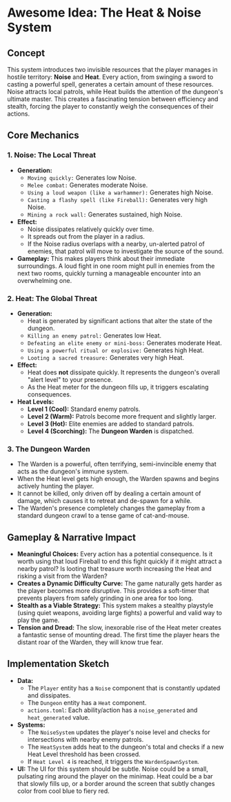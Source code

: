 # Awesome Idea: The Heat & Noise System

## Concept

This system introduces two invisible resources that the player manages in hostile territory: **Noise** and **Heat**. Every action, from swinging a sword to casting a powerful spell, generates a certain amount of these resources. Noise attracts local patrols, while Heat builds the attention of the dungeon's ultimate master. This creates a fascinating tension between efficiency and stealth, forcing the player to constantly weigh the consequences of their actions.

## Core Mechanics

### 1. Noise: The Local Threat

*   **Generation:**
    *   `Moving quickly:` Generates low Noise.
    *   `Melee combat:` Generates moderate Noise.
    *   `Using a loud weapon (like a warhammer):` Generates high Noise.
    *   `Casting a flashy spell (like Fireball):` Generates very high Noise.
    *   `Mining a rock wall:` Generates sustained, high Noise.
*   **Effect:**
    *   Noise dissipates relatively quickly over time.
    *   It spreads out from the player in a radius.
    *   If the Noise radius overlaps with a nearby, un-alerted patrol of enemies, that patrol will move to investigate the source of the sound.
*   **Gameplay:** This makes players think about their immediate surroundings. A loud fight in one room might pull in enemies from the next two rooms, quickly turning a manageable encounter into an overwhelming one.

### 2. Heat: The Global Threat

*   **Generation:**
    *   Heat is generated by significant actions that alter the state of the dungeon.
    *   `Killing an enemy patrol:` Generates low Heat.
    *   `Defeating an elite enemy or mini-boss:` Generates moderate Heat.
    *   `Using a powerful ritual or explosive:` Generates high Heat.
    *   `Looting a sacred treasure:` Generates very high Heat.
*   **Effect:**
    *   Heat does **not** dissipate quickly. It represents the dungeon's overall "alert level" to your presence.
    *   As the Heat meter for the dungeon fills up, it triggers escalating consequences.
*   **Heat Levels:**
    *   **Level 1 (Cool):** Standard enemy patrols.
    *   **Level 2 (Warm):** Patrols become more frequent and slightly larger.
    *   **Level 3 (Hot):** Elite enemies are added to standard patrols.
    *   **Level 4 (Scorching):** The **Dungeon Warden** is dispatched.

### 3. The Dungeon Warden

*   The Warden is a powerful, often terrifying, semi-invincible enemy that acts as the dungeon's immune system.
*   When the Heat level gets high enough, the Warden spawns and begins actively hunting the player.
*   It cannot be killed, only driven off by dealing a certain amount of damage, which causes it to retreat and de-spawn for a while.
*   The Warden's presence completely changes the gameplay from a standard dungeon crawl to a tense game of cat-and-mouse.

## Gameplay & Narrative Impact

*   **Meaningful Choices:** Every action has a potential consequence. Is it worth using that loud Fireball to end this fight quickly if it might attract a nearby patrol? Is looting that treasure worth increasing the Heat and risking a visit from the Warden?
*   **Creates a Dynamic Difficulty Curve:** The game naturally gets harder as the player becomes more disruptive. This provides a soft-timer that prevents players from safely grinding in one area for too long.
*   **Stealth as a Viable Strategy:** This system makes a stealthy playstyle (using quiet weapons, avoiding large fights) a powerful and valid way to play the game.
*   **Tension and Dread:** The slow, inexorable rise of the Heat meter creates a fantastic sense of mounting dread. The first time the player hears the distant roar of the Warden, they will know true fear.

## Implementation Sketch

*   **Data:**
    *   The `Player` entity has a `Noise` component that is constantly updated and dissipates.
    *   The `Dungeon` entity has a `Heat` component.
    *   `actions.toml`: Each ability/action has a `noise_generated` and `heat_generated` value.
*   **Systems:**
    *   The `NoiseSystem` updates the player's noise level and checks for intersections with nearby enemy patrols.
    *   The `HeatSystem` adds heat to the dungeon's total and checks if a new Heat Level threshold has been crossed.
    *   If `Heat Level 4` is reached, it triggers the `WardenSpawnSystem`.
*   **UI:** The UI for this system should be subtle. Noise could be a small, pulsating ring around the player on the minimap. Heat could be a bar that slowly fills up, or a border around the screen that subtly changes color from cool blue to fiery red.
